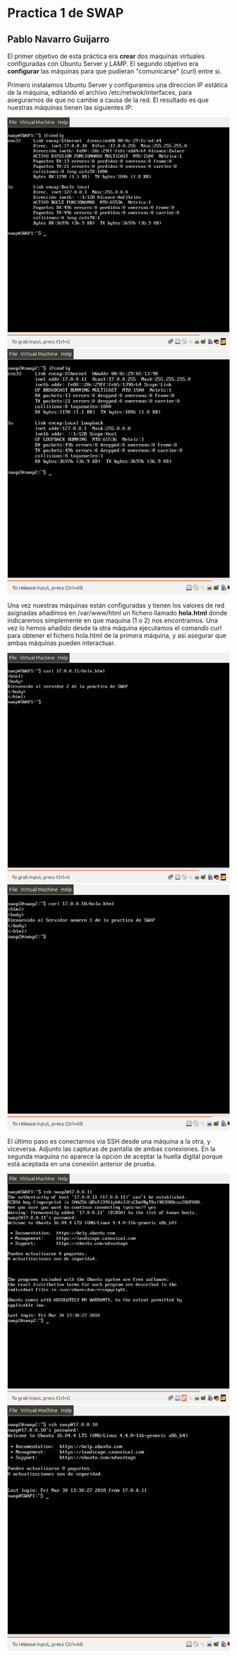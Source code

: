 # Practica 1 de SWAP
## Pablo Navarro Guijarro

El primer objetivo de esta práctica era **crear** dos maquinas virtuales configuradas con Ubuntu Server y LAMP.
El segundo objetivo era **configurar** las máquinas para que pudieran "comunicarse" (*curl*) entre si.

Primero instalamos Ubuntu Server y configuramos una direccion IP estática de la máquina, editando el archivo /etc/netwok/interfaces, para asegurarnos de que no cambie a causa de la red.
El resultado es que nuestras máquinas tienen las siguientes IP:

![imagen](https://github.com/Skeptor/SWAP1718/blob/master/Practica1/ip-maquina1.png)
![imagen](https://github.com/Skeptor/SWAP1718/blob/master/Practica1/ip-maquina2.png)


Una vez nuestras máquinas están configuradas y tienen los valores de red asignadas añadimos en /var/www/html un fichero llamado **hola.html** donde indicaremos simplemente en que maquina (1 o 2) nos encontramos.
Una vez lo hemos añadido desde la otra máquina ejecutamos el comando curl para obtener el fichero hola.html de la primera máquina, y así asegurar que ambas máquinas pueden interactuar.

![imagen](https://github.com/Skeptor/SWAP1718/blob/master/Practica1/Curl-maquina1.png)
![imagen](https://github.com/Skeptor/SWAP1718/blob/master/Practica1/curl-maquina2.png) 

El último paso es conectarnos via SSH desde una máquina a la otra, y viceversa. Adjunto las capturas de pantalla de ambas conexiones. En la segunda maquina no aparece la opción de aceptar la huella digital porque está aceptada en una conexión anterior de prueba.

![imagen](https://github.com/Skeptor/SWAP1718/blob/master/Practica1/ssh-maquina1.png)
![imagen](https://github.com/Skeptor/SWAP1718/blob/master/Practica1/ssh-maquina2.png)